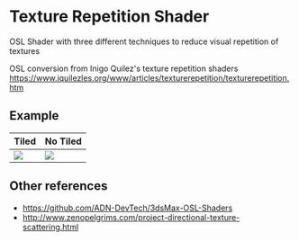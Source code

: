 # Texture Repetition Shader
OSL Shader with three different techniques to reduce visual repetition of textures

OSL conversion from Inigo Quilez's texture repetition shaders https://www.iquilezles.org/www/articles/texturerepetition/texturerepetition.htm

## Example

|                          Tiled                                                 |                   No Tiled                                         |
| ------------------------------------------------------------------------------ | ------------------------------------------------------------------- |
| ![](https://user-images.githubusercontent.com/4348536/116004332-20a1b980-a5b7-11eb-9463-2cf2bb8339f4.png) | ![](https://user-images.githubusercontent.com/4348536/116004356-3b742e00-a5b7-11eb-9df5-d896931478fd.png) |

## Other references
* https://github.com/ADN-DevTech/3dsMax-OSL-Shaders
* http://www.zenopelgrims.com/project-directional-texture-scattering.html
